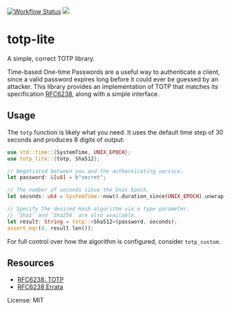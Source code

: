 [![Workflow Status](https://github.com/fosskers/totp-lite/workflows/Rust/badge.svg)](https://github.com/fosskers/totp-lite/actions?query=workflow%3A%22Rust%22)
[![](https://img.shields.io/crates/v/totp-lite.svg)](https://crates.io/crates/totp-lite)

# totp-lite

A simple, correct TOTP library.

Time-based One-time Passwords are a useful way to authenticate a client,
since a valid password expires long before it could ever be guessed by an
attacker. This library provides an implementation of TOTP that matches its
specification [RFC6238], along with a simple interface.

## Usage

The `totp` function is likely what you need. It uses the default time step
of 30 seconds and produces 8 digits of output:

```rust
use std::time::{SystemTime, UNIX_EPOCH};
use totp_lite::{totp, Sha512};

// Negotiated between you and the authenticating service.
let password: &[u8] = b"secret";

// The number of seconds since the Unix Epoch.
let seconds: u64 = SystemTime::now().duration_since(UNIX_EPOCH).unwrap().as_secs();

// Specify the desired Hash algorithm via a type parameter.
// `Sha1` and `Sha256` are also available.
let result: String = totp::<Sha512>(password, seconds);
assert_eq!(8, result.len());
```

For full control over how the algorithm is configured, consider
`totp_custom`.

## Resources
- [RFC6238: TOTP][RFC6238]
- [RFC6238 Errata](https://www.rfc-editor.org/errata_search.php?rfc=6238)

[RFC6238]: https://tools.ietf.org/html/rfc6238

License: MIT
